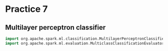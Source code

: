# Practice 7

## Multilayer perceptron classifier



```scala
import org.apache.spark.ml.classification.MultilayerPerceptronClassifier
import org.apache.spark.ml.evaluation.MulticlassClassificationEvaluator
```




